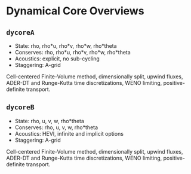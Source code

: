 # Dynamical Core Overviews

## `dycoreA`
* State: rho, rho\*u, rho\*v, rho\*w, rho\*theta
* Conserves: rho, rho\*u, rho\*v, rho\*w, rho\*theta
* Acoustics: explicit, no sub-cycling
* Staggering: A-grid

Cell-centered Finite-Volume method, dimensionally split, upwind fluxes, ADER-DT and Runge-Kutta time discretizations, WENO limiting, positive-definite transport.

## `dycoreB`
* State: rho, u, v, w, rho\*theta
* Conserves: rho, u, v, w, rho\*theta
* Acoustics: HEVI, infinite and implicit options
* Staggering: A-grid

Cell-centered Finite-Volume method, dimensionally split, upwind fluxes, ADER-DT and Runge-Kutta time discretizations, WENO limiting, positive-definite transport.

